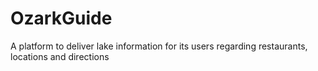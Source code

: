 # OzarkGuide
A platform to deliver lake information for its users regarding restaurants, locations and directions
